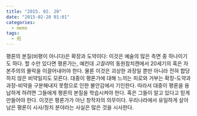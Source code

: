 ```yaml
---
title: "2015. 02. 20"
date: "2015-02-20 01:01"
categories:
  - memo
tags:
  - 短
---
```


평론의 본질(비평이 아니다)은 확장과 도약이다: 이것은 예술의 많은 측면 중 하나이기도 하다. 할 수만 있다면 평론가는, 예컨대 *고질라*의 동원참치캔에서 20세기의 혹은 자본주의의 몰락을 이끌어내어야 한다. 물론 이것은 괴상한 과장일 뿐만 아니라 전혀 합당하지 않은 비약일지도 모른다. 대중이 평론가에 대해 느끼는 피로와 거부는 확장-도약과 과장-비약을 구분해내지 못함으로 인한 불안감에서 기인한다. 따라서 대중이 평론을 용납하게 하려면 그들에게 평론의 본질을 학습시켜야 한다. 혹은 그들이 알고 있다고 믿게 만들어야 한다. 이것은 평론가가 아닌 창작자의 의무이다. 우리나라에서 유일하게 살아남은 평론이 시사/정치 분야라는 사실은 많은 것을 시사한다.
